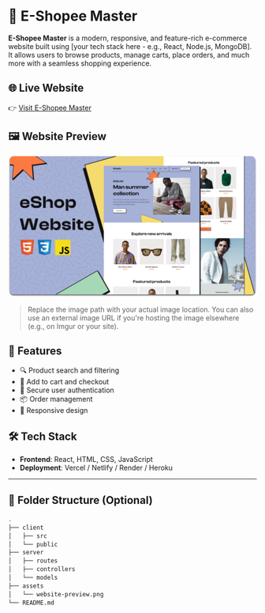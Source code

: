 # 🛒 E-Shopee Master

**E-Shopee Master** is a modern, responsive, and feature-rich e-commerce website built using [your tech stack here - e.g., React, Node.js, MongoDB]. It allows users to browse products, manage carts, place orders, and much more with a seamless shopping experience.

## 🌐 Live Website

👉 [Visit E-Shopee Master](https://your-deployed-site-link.com)

## 🖼️ Website Preview

![E-Shopee Master Screenshot](./readme-images/desktop.png)

> Replace the image path with your actual image location. You can also use an external image URL if you're hosting the image elsewhere (e.g., on Imgur or your site).

## 🚀 Features

- 🔍 Product search and filtering
- 🛒 Add to cart and checkout
- 🔐 Secure user authentication
- 📦 Order management
- 📱 Responsive design

## 🛠️ Tech Stack

- **Frontend**: React, HTML, CSS, JavaScript
- **Deployment**: Vercel / Netlify / Render / Heroku

---

## 📁 Folder Structure (Optional)

```bash
.
├── client
│   ├── src
│   └── public
├── server
│   ├── routes
│   ├── controllers
│   └── models
├── assets
│   └── website-preview.png
└── README.md
